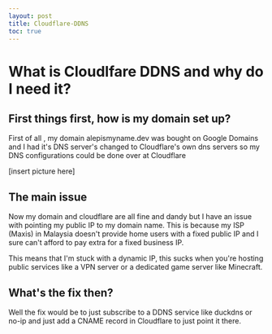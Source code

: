 ```yaml
---
layout: post
title: Cloudflare-DDNS
toc: true 
---
```


# What is Cloudlfare DDNS and why do I need it?

## First things first, how is my domain set up? 

First of all , my domain alepismyname.dev was bought on Google Domains and I had it's DNS server's changed to Cloudflare's own dns servers so my DNS configurations could be done over at Cloudflare

[insert picture here]

## The main issue

Now my domain and cloudflare are all fine and dandy but I have an issue with pointing my public IP to my domain name. This is because my ISP (Maxis) in Malaysia doesn't provide home users with a fixed public IP and I sure can't afford to pay extra for a fixed business IP. 

This means that I'm stuck with a dynamic IP, this sucks when you're hosting public services like a VPN server or a dedicated game server like Minecraft. 

## What's the fix then? 

Well the fix would be to just subscribe to a DDNS service like duckdns or no-ip and just add a CNAME record in Cloudflare to just point it there. 